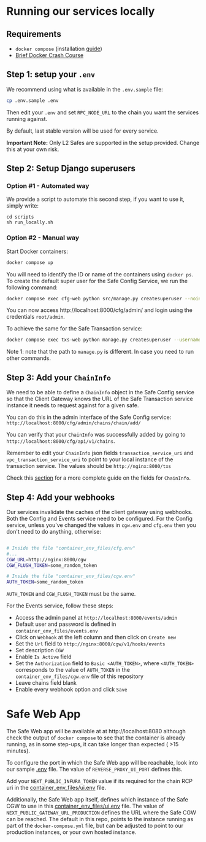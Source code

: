 # Running our services locally

## Requirements

- `docker compose` (installation [guide](https://docs.docker.com/compose/install/))
- [Brief Docker Crash Course](docker_cheatsheet.md)

## Step 1: setup your `.env`

We recommend using what is available in the `.env.sample` file:

```bash
cp .env.sample .env
```

Then edit your `.env` and set `RPC_NODE_URL` to the chain you want the services running against.

By default, last stable version will be used for every service.

**Important Note:** Only L2 Safes are supported in the setup provided. Change this at your own risk.

## Step 2: Setup Django superusers

### Option #1 - Automated way

We provide a script to automate this second step, if you want to use it, simply write:

```
cd scripts
sh run_locally.sh
```

### Option #2 - Manual way

Start Docker containers:

```bash
docker compose up
```

You will need to identify the ID or name of the containers using `docker ps`. To create the default super user for the Safe Config Service, we run the following command:

```bash
docker compose exec cfg-web python src/manage.py createsuperuser --noinput
```

You can now access http://localhost:8000/cfg/admin/ and login using the credentials `root/admin`.

To achieve the same for the Safe Transaction service:

```bash
docker compose exec txs-web python manage.py createsuperuser --username root
```

Note 1: note that the path to `manage.py` is different. In case you need to run other commands.

## Step 3: Add your `ChainInfo`

We need to be able to define a `ChainInfo` object in the Safe Config service so that the Client Gateway knows the URL of the Safe Transaction service instance it needs to request against for a given safe.

You can do this in the admin interface of the Safe Config service: `http://localhost:8000/cfg/admin/chains/chain/add/`

You can verify that your `ChainInfo` was successfully added by going to `http://localhost:8000/cfg/api/v1/chains`.

Remember to edit your `ChainInfo` json fields `transaction_service_uri` and `vpc_transaction_service_uri` to point to your local instance of the transaction service. The values should be `http://nginx:8000/txs`

Check this [section](chain_info.md) for a more complete guide on the fields for `ChainInfo`.

## Step 4: Add your webhooks

Our services invalidate the caches of the client gateway using webhooks. Both the Config and Events service need to be configured. For the Config service, unless you've changed the values in `cgw.env` and `cfg.env` then you don't need to do anything, otherwise:

```bash

# Inside the file "container_env_files/cfg.env"
#...
CGW_URL=http://nginx:8000/cgw
CGW_FLUSH_TOKEN=some_random_token

# Inside the file "container_env_files/cgw.env"
AUTH_TOKEN=some_random_token
```

`AUTH_TOKEN` and `CGW_FLUSH_TOKEN` must be the same.

For the Events service, follow these steps:

- Access the admin panel at `http://localhost:8000/events/admin`
- Default user and password is defined in `container_env_files/events.env`
- Click on `Webhook` at the left column and then click on `Create new`
- Set the `Url` field to `http://nginx:8000/cgw/v1/hooks/events`
- Set description `CGW`
- Enable `Is Active` field
- Set the `Authorization` field to `Basic <AUTH_TOKEN>`, where `<AUTH_TOKEN>` corresponds to the value of `AUTH_TOKEN` in the `container_env_files/cgw.env` file of this repository
- Leave chains field blank
- Enable every webhook option and click `Save`

# Safe Web App

The Safe Web app will be available at at http://localhost:8080 although check the output of `docker compose` to see that the container is already running, as in some step-ups, it can take longer than expected ( >15 minutes).

To configure the port in which the Safe Web app will be reachable, look into our sample [.env](../.env.sample) file. The value of `REVERSE_PROXY_UI_PORT` defines this.

Add your `NEXT_PUBLIC_INFURA_TOKEN` value if its required for the chain RCP uri in the [container_env_files/ui.env](../container_env_files/ui.env) file.

Additionally, the Safe Web app itself, defines which instance of the Safe CGW to use in this [container_env_files/ui.env](../container_env_files/ui.env) file. The value of `NEXT_PUBLIC_GATEWAY_URL_PRODUCTION` defines the URL where the Safe CGW can be reached. The default in this repo, points to the instance running as part of the `docker-compose.yml` file, but can be adjusted to point to our production instances, or your own hosted instance.
